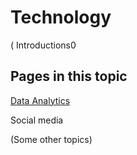 
# Technology

( Introductions0

## Pages in this topic

 [Data Analytics](../pages/Data_analytics.md)

 Social media

 (Some other topics)
